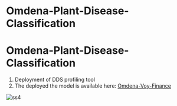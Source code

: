 # Omdena-Plant-Disease-Classification

# Omdena-Plant-Disease-Classification

1. Deployment of DDS profiling tool
2. The deployed the model is available here: [Omdena-Voy-Finance](https://omdena-voy-finance.streamlit.app/)

![ss4](https://github.com/haran2001/Omdena-Voy-Finance/assets/56040092/1f189263-369d-4b6f-9c03-55baeb903172)
